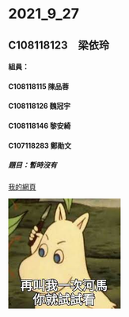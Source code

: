 # 2021_9_27

## C108118123　梁依玲

#### 組員：
#### C108118115 陳品蓉
#### C108118126 魏冠宇
#### C108118146 黎安綺
#### C107118283 鄭勛文

##### 題目：暫時沒有

[我的網頁](https://www.nkust.edu.tw/)

![下載](https://github.com/haixiao10/2021_9_27/blob/main/8888.jpg)
